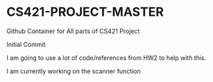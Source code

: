 # CS421-PROJECT-MASTER
Github Container for All parts of CS421 Project

Initial Commit

I am going to use a lot of code/references from HW2 to help with this. 

I am currently working on the scanner function